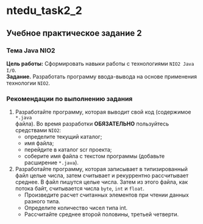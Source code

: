 # ntedu_task2_2
## Учебное практическое задание 2
### Тема Java NIO2
**Цель работы:** Сформировать навыки работы с технологиями `NIO2 Java I/O`.  
**Задание.** Разработать программу ввода-вывода на основе применения
технологии `NIO2`.
  
### Рекомендации по выполнению задания  
1. Разработайте программу, которая выводит свой код (содержимое `*.java`  
файла). Во время разработки **ОБЯЗАТЕЛЬНО** пользуйтесь средствами
`NIO2`:  
    - определите текущий каталог;  
    - имя файла;  
    - перейдите в каталог scr проекта;  
    - соберите имя файла с текстом программы (добавьте расширение
    `*.java`).    
2. Разработайте программу, которая записывает в типизированный файл
целые числа, затем считывает и рекуррентно рассчитывает среднее.
В файл пишутся целые числа. Затем из этого файла, как потока байт,
считывается числа `byte`, `int` и `float`.  
    - Произведите расчет считанных элементов при чтении данных
    разного типа.  
    - Определите количество чисел типа int.  
    - Рассчитайте среднее второй половины, третьей четверти.  
